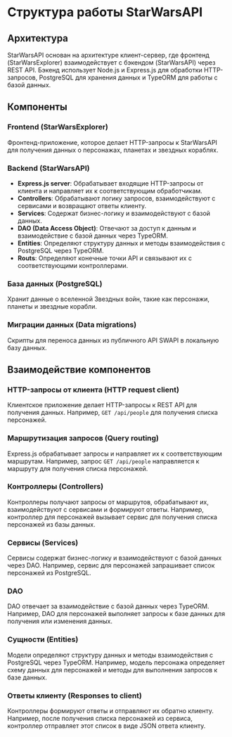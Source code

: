 # Структура работы StarWarsAPI

## Архитектура

StarWarsAPI основан на архитектуре клиент-сервер, где фронтенд (StarWarsExplorer) взаимодействует с бэкендом (StarWarsAPI) через REST API. Бэкенд использует Node.js и Express.js для обработки HTTP-запросов, PostgreSQL для хранения данных и TypeORM для работы с базой данных.

## Компоненты

### Frontend (StarWarsExplorer)

Фронтенд-приложение, которое делает HTTP-запросы к StarWarsAPI для получения данных о персонажах, планетах и звездных кораблях.

### Backend (StarWarsAPI)

- **Express.js server**: Обрабатывает входящие HTTP-запросы от клиента и направляет их к соответствующим обработчикам.
- **Controllers**: Обрабатывают логику запросов, взаимодействуют с сервисами и возвращают ответы клиенту.
- **Services**: Содержат бизнес-логику и взаимодействуют с базой данных.
- **DAO (Data Access Object)**: Отвечают за доступ к данным и взаимодействие с базой данных через TypeORM.
- **Entities**: Определяют структуру данных и методы взаимодействия с PostgreSQL через TypeORM.
- **Routs**: Определяют конечные точки API и связывают их с соответствующими контроллерами.

### База данных (PostgreSQL)

Хранит данные о вселенной Звездных войн, такие как персонажи, планеты и звездные корабли.

### Миграции данных (Data migrations)

Скрипты для переноса данных из публичного API SWAPI в локальную базу данных.

## Взаимодействие компонентов

### HTTP-запросы от клиента (HTTP request client)

Клиентское приложение делает HTTP-запросы к REST API для получения данных. Например, `GET /api/people` для получения списка персонажей.

### Маршрутизация запросов (Query routing)

Express.js обрабатывает запросы и направляет их к соответствующим маршрутам. Например, запрос `GET /api/people` направляется к маршруту для получения списка персонажей.

### Контроллеры (Controllers)

Контроллеры получают запросы от маршрутов, обрабатывают их, взаимодействуют с сервисами и формируют ответы. Например, контроллер для персонажей вызывает сервис для получения списка персонажей из базы данных.

### Сервисы (Services)

Сервисы содержат бизнес-логику и взаимодействуют с базой данных через DAO. Например, сервис для персонажей запрашивает список персонажей из PostgreSQL.

### DAO

DAO отвечает за взаимодействие с базой данных через TypeORM. Например, DAO для персонажей выполняет запросы к базе данных для получения или изменения данных.

### Сущности (Entities)

Модели определяют структуру данных и методы взаимодействия с PostgreSQL через TypeORM. Например, модель персонажа определяет схему данных для персонажей и методы для выполнения запросов к базе данных.

### Ответы клиенту (Responses to client)

Контроллеры формируют ответы и отправляют их обратно клиенту. Например, после получения списка персонажей из сервиса, контроллер отправляет этот список в виде JSON ответа клиенту.
